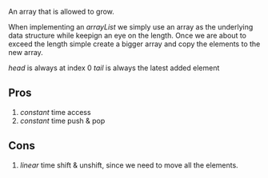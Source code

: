 An array that is allowed to grow.

When implementing an *arrayList* we simply use an array as the underlying data structure while keepign an eye on the length. Once we are about to exceed the length simple create a bigger array and copy the elements to the new array.

*head* is always at index 0
*tail* is always the latest added element

## Pros 
1. *constant* time access
2. *constant* time push & pop

## Cons
1. *linear* time shift & unshift, since we need to move all the elements.
